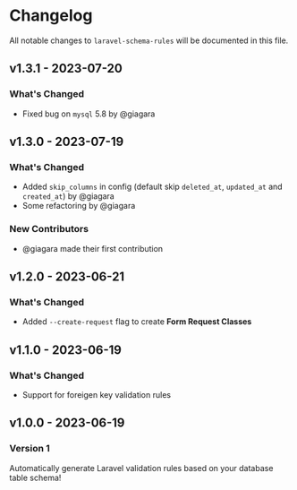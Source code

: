 # Changelog

All notable changes to `laravel-schema-rules` will be documented in this file.

## v1.3.1 - 2023-07-20

### What's Changed

- Fixed bug on `mysql` 5.8 by @giagara

## v1.3.0 - 2023-07-19

### What's Changed

- Added `skip_columns` in config (default skip `deleted_at`, `updated_at` and `created_at`) by @giagara
- Some refactoring by @giagara

### New Contributors

- @giagara made their first contribution

## v1.2.0 - 2023-06-21

### What's Changed

- Added `--create-request` flag to create **Form Request Classes**

## v1.1.0 - 2023-06-19

### What's Changed

- Support for foreigen key validation rules

## v1.0.0 - 2023-06-19

### Version 1

Automatically generate Laravel validation rules based on your database table schema!
